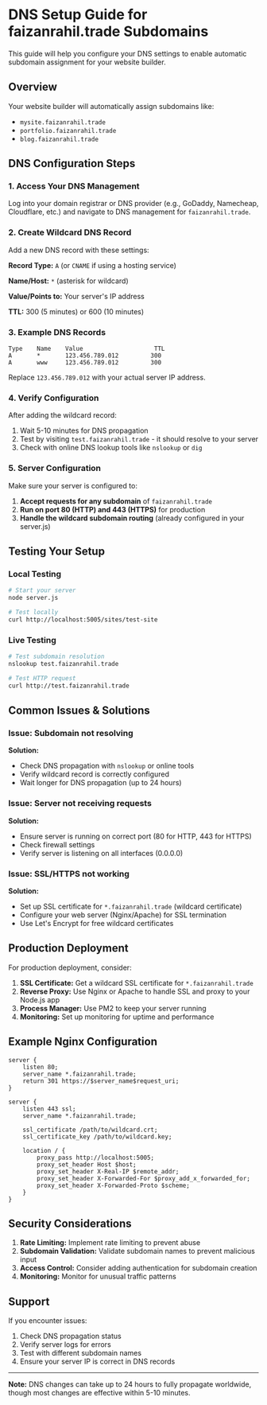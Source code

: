 # DNS Setup Guide for faizanrahil.trade Subdomains

This guide will help you configure your DNS settings to enable automatic subdomain assignment for your website builder.

## Overview

Your website builder will automatically assign subdomains like:
- `mysite.faizanrahil.trade`
- `portfolio.faizanrahil.trade`
- `blog.faizanrahil.trade`

## DNS Configuration Steps

### 1. Access Your DNS Management

Log into your domain registrar or DNS provider (e.g., GoDaddy, Namecheap, Cloudflare, etc.) and navigate to DNS management for `faizanrahil.trade`.

### 2. Create Wildcard DNS Record

Add a new DNS record with these settings:

**Record Type:** `A` (or `CNAME` if using a hosting service)

**Name/Host:** `*` (asterisk for wildcard)

**Value/Points to:** Your server's IP address

**TTL:** 300 (5 minutes) or 600 (10 minutes)

### 3. Example DNS Records

```
Type    Name    Value                    TTL
A       *       123.456.789.012         300
A       www     123.456.789.012         300
```

Replace `123.456.789.012` with your actual server IP address.

### 4. Verify Configuration

After adding the wildcard record:

1. Wait 5-10 minutes for DNS propagation
2. Test by visiting `test.faizanrahil.trade` - it should resolve to your server
3. Check with online DNS lookup tools like `nslookup` or `dig`

### 5. Server Configuration

Make sure your server is configured to:

1. **Accept requests for any subdomain** of `faizanrahil.trade`
2. **Run on port 80 (HTTP) and 443 (HTTPS)** for production
3. **Handle the wildcard subdomain routing** (already configured in your server.js)

## Testing Your Setup

### Local Testing
```bash
# Start your server
node server.js

# Test locally
curl http://localhost:5005/sites/test-site
```

### Live Testing
```bash
# Test subdomain resolution
nslookup test.faizanrahil.trade

# Test HTTP request
curl http://test.faizanrahil.trade
```

## Common Issues & Solutions

### Issue: Subdomain not resolving
**Solution:** 
- Check DNS propagation with `nslookup` or online tools
- Verify wildcard record is correctly configured
- Wait longer for DNS propagation (up to 24 hours)

### Issue: Server not receiving requests
**Solution:**
- Ensure server is running on correct port (80 for HTTP, 443 for HTTPS)
- Check firewall settings
- Verify server is listening on all interfaces (0.0.0.0)

### Issue: SSL/HTTPS not working
**Solution:**
- Set up SSL certificate for `*.faizanrahil.trade` (wildcard certificate)
- Configure your web server (Nginx/Apache) for SSL termination
- Use Let's Encrypt for free wildcard certificates

## Production Deployment

For production deployment, consider:

1. **SSL Certificate:** Get a wildcard SSL certificate for `*.faizanrahil.trade`
2. **Reverse Proxy:** Use Nginx or Apache to handle SSL and proxy to your Node.js app
3. **Process Manager:** Use PM2 to keep your server running
4. **Monitoring:** Set up monitoring for uptime and performance

## Example Nginx Configuration

```nginx
server {
    listen 80;
    server_name *.faizanrahil.trade;
    return 301 https://$server_name$request_uri;
}

server {
    listen 443 ssl;
    server_name *.faizanrahil.trade;
    
    ssl_certificate /path/to/wildcard.crt;
    ssl_certificate_key /path/to/wildcard.key;
    
    location / {
        proxy_pass http://localhost:5005;
        proxy_set_header Host $host;
        proxy_set_header X-Real-IP $remote_addr;
        proxy_set_header X-Forwarded-For $proxy_add_x_forwarded_for;
        proxy_set_header X-Forwarded-Proto $scheme;
    }
}
```

## Security Considerations

1. **Rate Limiting:** Implement rate limiting to prevent abuse
2. **Subdomain Validation:** Validate subdomain names to prevent malicious input
3. **Access Control:** Consider adding authentication for subdomain creation
4. **Monitoring:** Monitor for unusual traffic patterns

## Support

If you encounter issues:

1. Check DNS propagation status
2. Verify server logs for errors
3. Test with different subdomain names
4. Ensure your server IP is correct in DNS records

---

**Note:** DNS changes can take up to 24 hours to fully propagate worldwide, though most changes are effective within 5-10 minutes.
